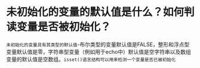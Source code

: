 # 未初始化的变量的默认值是什么？如何判读变量是否被初始化？

`未初始化的变量具有其类型的默认值`-布尔类型的变量默认值是FALSE，整形和浮点型变量默认值是零，字符串型变量（例如用于echo中）默认值是空字符串以及数组变量的默认值是空数组。`isset()语言结构可以用来检测一个变量是否已被初始化`